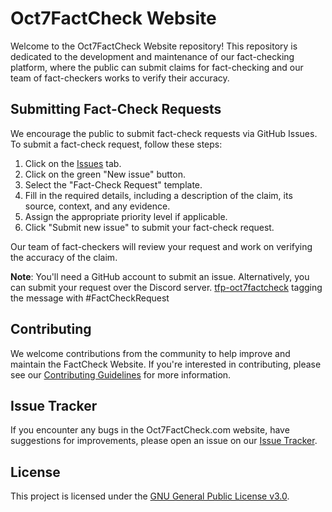 # Oct7FactCheck Website

Welcome to the Oct7FactCheck Website repository! This repository is dedicated to the development and maintenance of our fact-checking platform, where the public can submit claims for fact-checking and our team of fact-checkers works to verify their accuracy.

## Submitting Fact-Check Requests

We encourage the public to submit fact-check requests via GitHub Issues. To submit a fact-check request, follow these steps:


1. Click on the [Issues](../../issues) tab.
2. Click on the green "New issue" button.
3. Select the "Fact-Check Request" template.
4. Fill in the required details, including a description of the claim, its source, context, and any evidence.
5. Assign the appropriate priority level if applicable.
6. Click "Submit new issue" to submit your fact-check request.

Our team of fact-checkers will review your request and work on verifying the accuracy of the claim.

**Note**:  You'll need a GitHub account to submit an issue. Alternatively, you can submit your request over the Discord server. [tfp-oct7factcheck](https://discord.com/channels/1186702814341234740/1195760902260142262) tagging the message with #FactCheckRequest 


## Contributing

We welcome contributions from the community to help improve and maintain the FactCheck Website. If you're interested in contributing, please see our [Contributing Guidelines](CONTRIBUTING.md) for more information.

## Issue Tracker

If you encounter any bugs in the Oct7FactCheck.com website, have suggestions for improvements, please open an issue on our [Issue Tracker](../../issues).

## License

This project is licensed under the [GNU General Public License v3.0](LICENSE).

<!-- This is commented out. 
##To-Do: 

- Rename the project to be OpenSource FactCheck. 

-Move the repository to be independent 

- Moving the site towards https://docusaurus.io/docs or  https://www.sphinx-doc.org then usine Github page integration or the likings 

##I'm starting an OpenSource FactCheck team

Creating an open-source fact-checking platform on GitHub is a great idea. Here's how you could approach it:

## Set up a GitHub Repository

1. Create a new public repository on GitHub for your fact-checking project.
2. Add a README file explaining the project's goals, guidelines for contributions, and how to get involved.
3. Create separate directories or folders for different aspects like resources, questions, analysis, and website content.

## Collaborate on Resources and Questions

1. Encourage community members to submit resources (articles, studies, reports) by creating new issues or pull requests in the designated resources folder.
2. Similarly, allow users to submit fact-checking questions or claims as issues in the questions folder.
3. Use labels and milestones to categorize and prioritize submissions.

## Conduct Research and Analysis

1. Assign researchers or volunteers to investigate the submitted questions or claims.
2. Researchers can create new branches, conduct their analysis, and submit their findings as pull requests in the analysis folder.
3. Implement a review process where other researchers or moderators can review and approve the analysis before merging into the main branch.

## Publish Approved Content

1. Create a separate folder or branch for the website content.
2. After an analysis is approved, create a new file or update an existing one in the website content folder with the approved analysis and relevant information.
3. Use GitHub Pages or integrate with a static site generator like Jekyll or Hugo to build and publish the website directly from the GitHub repository.

## Additional Tips

- Use GitHub's built-in features like issues, pull requests, and discussions to facilitate collaboration and communication.
- Implement contribution guidelines and a code of conduct to maintain a respectful and productive environment.
- Consider using project boards or kanban boards to track the progress of submissions and analyses.
- Encourage community participation by promoting the project on relevant forums, social media, and other platforms.[1][2][3][4]

By leveraging GitHub's collaboration features and the open-source community, you can build a transparent and collaborative fact-checking platform where researchers can work together, and the approved content can be easily published to a website.

Citations:
[1] yuxiaw/Factcheck-GPT: Fact-Checking the Output of ... - GitHub https://github.com/yuxiaw/factcheck-gpt
[2] fact-check · GitHub Topics https://github.com/topics/fact-check
[3] fact-checking · GitHub Topics https://github.com/topics/fact-checking
[4] Libr-AI/OpenFactVerification: Loki: Open-source solution ... - GitHub https://github.com/Libr-AI/OpenFactVerification
[5] Loki: An open-source tool for fact verification - Hacker News https://news.ycombinator.com/item?id=39951571

##

Here are some best practices for managing a community-driven fact-checking project on GitHub:

## Leverage GitHub's Collaboration Features

1. Use issues to allow community members to submit fact-checking questions or claims that need verification.[1][2][3]
2. Encourage researchers to conduct analyses by creating pull requests in a designated analysis folder.[1]
3. Implement a review process where other researchers or moderators can review and approve analyses before merging.[1]

## Foster Community Engagement

1. Create clear guidelines and a code of conduct to maintain a respectful and productive environment.[1][4]
2. Promote the project on relevant forums, social media, and platforms to attract contributors.[1]
3. Leverage translations by community members to make fact-checks accessible in multiple languages.[1]

## Maintain Organization and Transparency

1. Use separate folders or branches for resources, questions, analyses, and website content.[1]
2. Implement labels, milestones, and project boards to categorize and track submissions and progress.[1][4]
3. Encourage community participation by sharing project updates and maintaining clear documentation.[1][4]

## Automate Processes

1. Configure built-in GitHub workflows to automatically update item statuses or archive completed tasks.[4]
2. Explore GitHub Actions and the GraphQL API to automate routine project management tasks.[4]
3. Integrate with static site generators to publish approved content directly from the repository.[1]

## Prioritize Quality and Sustainability

1. Assign dedicated researchers or volunteers to investigate claims and conduct thorough analyses.[1]
2. Implement strategies for long-term community support and project sustainability.[1]
3. Break down large tasks into smaller, manageable issues to enable parallel work and easier reviews.[4]

By leveraging GitHub's collaboration features, fostering community engagement, maintaining organization and transparency, automating processes, and prioritizing quality and sustainability, you can effectively manage a community-driven fact-checking project on GitHub.

Citations:
[1] Best practices for engaging citizens with fact-checking - Factcheck.bg https://factcheck.bg/en/best-practices-for-engaging-citizens-with-fact-checking/
[2] fact-checking · GitHub Topics https://github.com/topics/fact-checking
[3] fact-check · GitHub Topics https://github.com/topics/fact-check
[4] Best practices for Projects - GitHub Docs https://docs.github.com/en/issues/planning-and-tracking-with-projects/learning-about-projects/best-practices-for-projects
[5] Recommended Practices for Hosting and Managing Open Source ... https://www.linuxfoundation.org/research/hosting-os-projects-on-github


-->